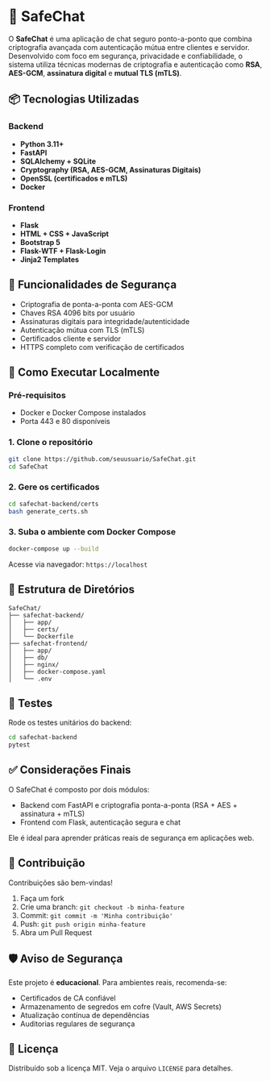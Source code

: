 # 🔐 SafeChat

O **SafeChat** é uma aplicação de chat seguro ponto-a-ponto que combina criptografia avançada com autenticação mútua entre clientes e servidor. Desenvolvido com foco em segurança, privacidade e confiabilidade, o sistema utiliza técnicas modernas de criptografia e autenticação como **RSA**, **AES-GCM**, **assinatura digital** e **mutual TLS (mTLS)**.

## 📦 Tecnologias Utilizadas

### Backend
- **Python 3.11+**
- **FastAPI**
- **SQLAlchemy + SQLite**
- **Cryptography (RSA, AES-GCM, Assinaturas Digitais)**
- **OpenSSL (certificados e mTLS)**
- **Docker**

### Frontend
- **Flask**
- **HTML + CSS + JavaScript**
- **Bootstrap 5**
- **Flask-WTF + Flask-Login**
- **Jinja2 Templates**

## 🔐 Funcionalidades de Segurança

- Criptografia de ponta-a-ponta com AES-GCM
- Chaves RSA 4096 bits por usuário
- Assinaturas digitais para integridade/autenticidade
- Autenticação mútua com TLS (mTLS)
- Certificados cliente e servidor
- HTTPS completo com verificação de certificados

## 🚀 Como Executar Localmente

### Pré-requisitos
- Docker e Docker Compose instalados
- Porta 443 e 80 disponíveis

### 1. Clone o repositório

```bash
git clone https://github.com/seuusuario/SafeChat.git
cd SafeChat
```

### 2. Gere os certificados

```bash
cd safechat-backend/certs
bash generate_certs.sh
```

### 3. Suba o ambiente com Docker Compose

```bash
docker-compose up --build
```

Acesse via navegador: `https://localhost`

## 📁 Estrutura de Diretórios

```
SafeChat/
├── safechat-backend/
│   ├── app/
│   ├── certs/
│   └── Dockerfile
├── safechat-frontend/
│   ├── app/
│   ├── db/
│   ├── nginx/
│   ├── docker-compose.yaml
│   └── .env
```

## 🧪 Testes

Rode os testes unitários do backend:

```bash
cd safechat-backend
pytest
```

## ✅ Considerações Finais

O SafeChat é composto por dois módulos:

- Backend com FastAPI e criptografia ponta-a-ponta (RSA + AES + assinatura + mTLS)
- Frontend com Flask, autenticação segura e chat

Ele é ideal para aprender práticas reais de segurança em aplicações web.

## 🤝 Contribuição

Contribuições são bem-vindas!

1. Faça um fork
2. Crie uma branch: `git checkout -b minha-feature`
3. Commit: `git commit -m 'Minha contribuição'`
4. Push: `git push origin minha-feature`
5. Abra um Pull Request

## 🛡️ Aviso de Segurança

Este projeto é **educacional**. Para ambientes reais, recomenda-se:

- Certificados de CA confiável
- Armazenamento de segredos em cofre (Vault, AWS Secrets)
- Atualização contínua de dependências
- Auditorias regulares de segurança

## 📄 Licença

Distribuído sob a licença MIT. Veja o arquivo `LICENSE` para detalhes.
